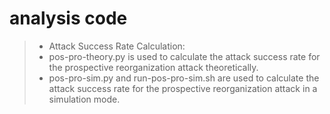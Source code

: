# analysis code



>- Attack Success Rate Calculation:
>- pos-pro-theory.py is used to calculate the attack success rate for the prospective reorganization attack theoretically.
>- pos-pro-sim.py and run-pos-pro-sim.sh are used to calculate the attack success rate for the prospective reorganization attack in a simulation mode.
